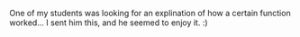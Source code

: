 One of my students was looking for an explination of how a certain function worked... I sent him this, and he seemed to enjoy it. :)
